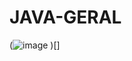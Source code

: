 ﻿# JAVA-GERAL
 (![image](https://github.com/user-attachments/assets/4745e246-4f19-4048-a265-acf9d8d0d74f)
)[]
